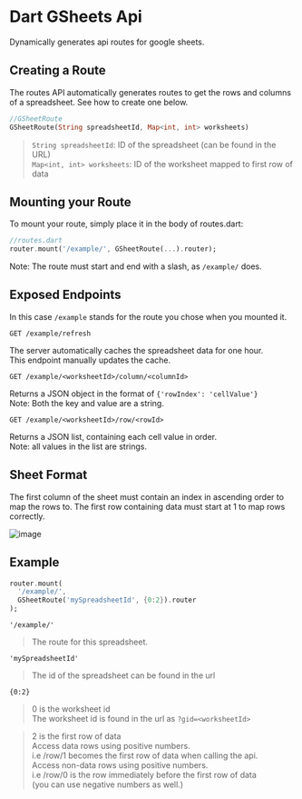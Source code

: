 # Dart GSheets Api

Dynamically generates api routes for google sheets.

## Creating a Route

The routes API automatically generates routes to get the rows and columns of a spreadsheet. See how to create one below.

```dart
//GSheetRoute
GSheetRoute(String spreadsheetId, Map<int, int> worksheets)
```

> `String spreadsheetId`: ID of the spreadsheet (can be found in the URL)  
> `Map<int, int> worksheets`: ID of the worksheet mapped to first row of data

## Mounting your Route

To mount your route, simply place it in the body of routes.dart:

```dart
//routes.dart
router.mount('/example/', GSheetRoute(...).router);
```

Note: The route must start and end with a slash, as `/example/` does.

## Exposed Endpoints

In this case `/example` stands for the route you chose when you mounted it.

`GET /example/refresh`

The server automatically caches the spreadsheet data for one hour.  
This endpoint manually updates the cache.

`GET /example/<worksheetId>/column/<columnId>`

Returns a JSON object in the format of `{'rowIndex': 'cellValue'}`  
Note: Both the key and value are a string.

`GET /example/<worksheetId>/row/<rowId>`

Returns a JSON list, containing each cell value in order.  
Note: all values in the list are strings.

## Sheet Format

The first column of the sheet must contain an index in ascending order to map the rows to.
The first row containing data must start at 1 to map rows correctly.

![image](https://user-images.githubusercontent.com/33691921/123737165-7b35eb00-d870-11eb-9b5a-80933ba5e7ba.png)

## Example
```dart
router.mount(
  '/example/',
  GSheetRoute('mySpreadsheetId', {0:2}).router
);
```
`'/example/'`  
> The route for this spreadsheet.

`'mySpreadsheetId'`  
> The id of the spreadsheet can be found in the url

`{0:2}`  
> 0 is the worksheet id  
The worksheet id is found in the url as `?gid=<worksheetId>`

> 2 is the first row of data  
Access data rows using positive numbers.  
i.e /row/1 becomes the first row of data when calling the api.  
Access non-data rows using positive numbers.  
i.e /row/0 is the row immediately before the first row of data  
(you can use negative numbers as well.)
